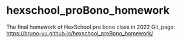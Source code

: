 # hexschool_proBono_homework
The final homework of HexSchool pro bono class in 2022
Git_page: https://bruno-yu.github.io/hexschool_proBono_homework/
